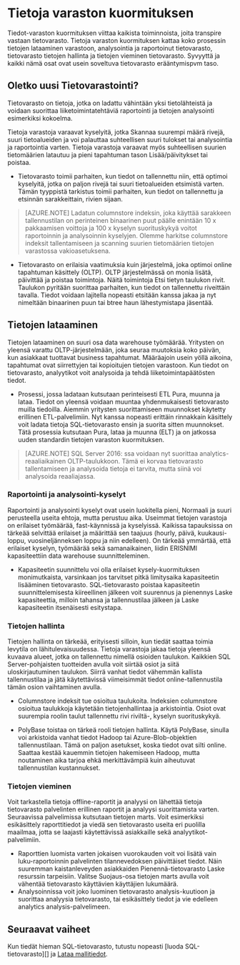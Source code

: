 <properties
   pageTitle="Tietoja varaston kuormituksen"
   description="SQL tietovarasto joustavuus voit kasvaa, Pienennä tai keskeyttää Laske power Punnitse data warehouse yksiköiden (DWUs) avulla. Tässä artikkelissa kerrotaan data warehouse arvot ja miten ne liittyvät DWUs. "
   services="sql-data-warehouse"
   documentationCenter="NA"
   authors="barbkess"
   manager="barbkess"
   editor=""/>

<tags
   ms.service="sql-data-warehouse"
   ms.devlang="NA"
   ms.topic="article"
   ms.tgt_pltfrm="NA"
   ms.workload="data-services"
   ms.date="07/25/2016"
   ms.author="barbkess;mausher;jrj;sonyama"/>


# <a name="data-warehouse-workload"></a>Tietoja varaston kuormituksen
Tiedot-varaston kuormituksen viittaa kaikista toiminnoista, joita transpire vastaan tietovarasto. Tietoja varaston kuormituksen kattaa koko prosessin tietojen lataaminen varastoon, analysointia ja raportoinut tietovarasto, tietovarasto tietojen hallinta ja tietojen vieminen tietovarasto. Syvyyttä ja kaikki nämä osat ovat usein soveltuva tietovarasto erääntymispvm taso.


## <a name="new-to-data-warehousing"></a>Oletko uusi Tietovarastointi?
Tietovarasto on tietoja, jotka on ladattu vähintään yksi tietolähteistä ja voidaan suorittaa liiketoimintatehtäviä raportointi ja tietojen analysointi esimerkiksi kokoelma.

Tietoja varastoja varaavat kyselyitä, jotka Skannaa suurempi määrä rivejä, suuri tietoalueiden ja voi palauttaa suhteellisen suuri tulokset tai analysointia ja raportointia varten. Tietoja varastoja varaavat myös suhteellisen suurien tietomäärien latautuu ja pieni tapahtuman tason Lisää/päivitykset tai poistaa.

- Tietovarasto toimii parhaiten, kun tiedot on tallennettu niin, että optimoi kyselyitä, jotka on paljon rivejä tai suuri tietoalueiden etsimistä varten. Tämän tyyppistä tarkistus toimii parhaiten, kun tiedot on tallennettu ja etsinnän sarakkeittain, rivien sijaan.

>[AZURE.NOTE] Ladatun columnstore indeksin, joka käyttää sarakkeen tallennustilan on perinteinen binaarinen puut päälle enintään 10 x pakkaamisen voittoja ja 100 x kyselyn suorituskykyä voitot raportoinnin ja analysoinnin kyselyjen. Olemme harkitse columnstore indeksit tallentamiseen ja scanning suurien tietomäärien tietojen varastossa vakioasetuksena.

- Tietovarasto on erilaisia vaatimuksia kuin järjestelmä, joka optimoi online tapahtuman käsittely (OLTP). OLTP järjestelmässä on monia lisätä, päivittää ja poistaa toimintoja. Näitä toimintoja Etsi tietyn taulukon rivit. Taulukon pyritään suorittaa parhaiten, kun tiedot on tallennettu riveittäin tavalla. Tiedot voidaan lajitella nopeasti etsitään kanssa jakaa ja nyt nimeltään binaarinen puun tai btree haun lähestymistapa jäsentää.


## <a name="data-loading"></a>Tietojen lataaminen
Tietojen lataaminen on suuri osa data warehouse työmäärää. Yritysten on yleensä varattu OLTP-järjestelmään, joka seuraa muutoksia koko päivän, kun asiakkaat tuottavat business tapahtumat. Määräajoin usein yöllä aikoina, tapahtumat ovat siirrettyjen tai kopioitujen tietojen varastoon. Kun tiedot on tietovarasto, analyytikot voit analysoida ja tehdä liiketoimintapäätösten tiedot.

- Prosessi, jossa ladataan kutsutaan perinteisesti ETL Pura, muunna ja lataa. Tiedot on yleensä voidaan muuntaa yhdenmukaisesti tietovarasto muilla tiedoilla. Aiemmin yritysten suorittamiseen muunnokset käytetty erillinen ETL-palvelimiin. Nyt kanssa nopeasti erittäin rinnakkain käsittely voit ladata tietoja SQL-tietovarasto ensin ja suorita sitten muunnokset. Tätä prosessia kutsutaan Pura, lataa ja muunna (ELT) ja on jatkossa uuden standardin tietojen varaston kuormituksen.

> [AZURE.NOTE] SQL Server 2016: ssa voidaan nyt suorittaa analytics-reaaliaikainen OLTP-taulukkoon. Tämä ei korvaa tietovarasto tallentamiseen ja analysoida tietoja ei tarvita, mutta siinä voi analysoida reaaliajassa.

### <a name="reporting-and-analysis-queries"></a>Raportointi ja analysointi-kyselyt
Raportointi ja analysointi kyselyt ovat usein luokitella pieni, Normaali ja suuri perusteella useita ehtoja, mutta perustuu aika. Useimmat tietojen varastoja on erilaiset työmäärää, fast-käynnissä ja kyselyissä. Kaikissa tapauksissa on tärkeää selvittää erilaiset ja määrittää sen taajuus (hourly, päivä, kuukausi-loppu, vuosineljänneksen loppu ja niin edelleen). On tärkeää ymmärtää, että erilaiset kyselyn, työmäärää sekä samanaikainen, liidin ERISNIMI kapasiteettiin data warehouse suunnitteleminen.

- Kapasiteetin suunnittelu voi olla erilaiset kysely-kuormituksen monimutkaista, varsinkaan jos tarvitset pitkä limitysaika kapasiteetin lisääminen tietovarasto. SQL-tietovarasto poistaa kapasiteetin suunnittelemisesta kiireellinen jälkeen voit suurennus ja pienennys Laske kapasiteettia, milloin tahansa ja tallennustilaa jälkeen ja Laske kapasiteetin itsenäisesti esitystapa.

### <a name="data-management"></a>Tietojen hallinta
Tietojen hallinta on tärkeää, erityisesti silloin, kun tiedät saattaa toimia levytila on lähitulevaisuudessa. Tietoja varastoja jakaa tietoja yleensä kuvaava alueet, jotka on tallennettu nimellä osioiden taulukon. Kaikkien SQL Server-pohjaisten tuotteiden avulla voit siirtää osiot ja siitä uloskirjautuminen taulukon. Siirrä vanhat tiedot vähemmän kallista tallennustilaa ja jätä käytettävissä viimeisimmät tiedot online-tallennustila tämän osion vaihtaminen avulla.

- Columnstore indeksit tue osioitua taulukoita. Indeksien columnstore osioitua taulukkoja käytetään tietojenhallintaa ja arkistointia. Osiot ovat suurempia roolin taulut tallennettu rivi riviltä-, kyselyn suorituskykyä.  

- PolyBase toistaa on tärkeä rooli tietojen hallinta. Käytä PolyBase, sinulla voi arkistoida vanhat tiedot Hadoop tai Azure-Blob-objektien tallennustilaan.  Tämä on paljon asetukset, koska tiedot ovat silti online.  Saattaa kestää kauemmin tietojen hakemiseen Hadoop, mutta noutaminen aika tarjoa ehkä merkittävämpiä kuin aiheutuvat tallennustilan kustannukset.

### <a name="exporting-data"></a>Tietojen vieminen
Voit tarkastella tietoja offline-raportit ja analyysi on lähettää tietoja tietovarasto palvelinten erillinen raportit ja analyysi suorittamista varten. Seuraavissa palvelimissa kutsutaan tietojen marts. Voit esimerkiksi esikäsittely raporttitiedot ja viedä sen tietovarasto useita eri puolilla maailmaa, jotta se laajasti käytettävissä asiakkaille sekä analyytikot-palvelimiin.

- Raporttien luomista varten jokaisen vuorokauden voit voi lisätä vain luku-raportoinnin palvelinten tilannevedoksen päivittäiset tiedot. Näin suuremman kaistanleveyden asiakkaiden Pienennä-tietovarasto Laske resurssin tarpeisiin. Valitse Suojaus-osa tietojen marts avulla voit vähentää tietovarasto käyttävien käyttäjien lukumäärä.
- Analysoinnissa voit joko luominen tietovarasto analysis-kuutioon ja suorittaa analyysia tietovarasto, tai esikäsittely tiedot ja vie edelleen analytics analysis-palvelimeen.

## <a name="next-steps"></a>Seuraavat vaiheet
Kun tiedät hieman SQL-tietovarasto, tutustu nopeasti [luoda SQL-tietovarasto][] ja [Lataa mallitiedot][].

<!--Image references-->

<!--Article references-->
[Lataa mallitiedot]: ./sql-data-warehouse-load-sample-databases.md
[SQL-tietovarasto luominen]: ./sql-data-warehouse-get-started-provision.md

<!--MSDN references-->

<!--Other web references-->
